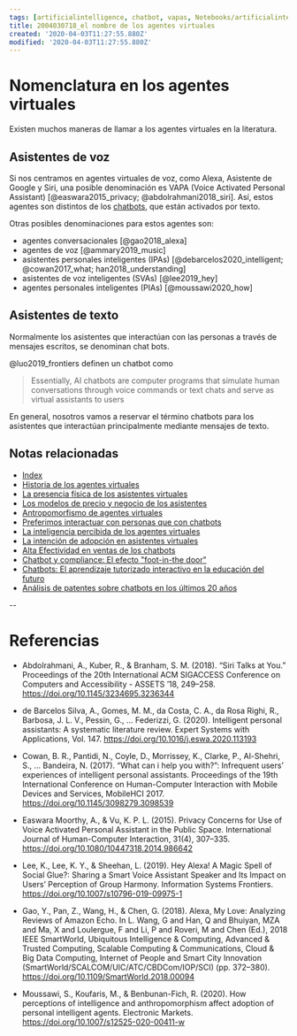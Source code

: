```yaml
---
tags: [artificialintelligence, chatbot, vapas, Notebooks/artificialintelligence, virtualagents, names]
title: 2004030718_el nombre de los agentes virtuales
created: '2020-04-03T11:27:55.880Z'
modified: '2020-04-03T11:27:55.880Z'
---
```


# Nomenclatura en los agentes virtuales

Existen muchos maneras de llamar a los agentes virtuales en la literatura.

## Asistentes de voz

Si nos centramos en agentes virtuales de voz, como Alexa, Asistente de Google y Siri, una posible denominación es VAPA (Voice Activated Personal Assistant) [@easwara2015_privacy; @abdolrahmani2018_siri]. Así, estos agentes son distintos de los [chatbots](2003241127_chatbotsycustomercompliance.md), que están activados por texto.

Otras posibles denominaciones para estos agentes son:

- agentes conversacionales [@gao2018_alexa]
- agentes de voz [@ammary2019_music]
- asistentes personales inteligentes (IPAs) [@debarcelos2020_intelligent; @cowan2017_what; han2018_understanding]
- asistentes de voz inteligentes (SVAs) [@lee2019_hey]
- agentes personales inteligentes (PIAs) [@moussawi2020_how]

## Asistentes de texto

Normalmente los asistentes que interactúan con las personas a través de mensajes escritos, se denominan chat bots.

@luo2019_frontiers definen un chatbot como 

> Essentially, AI chatbots are computer programs that simulate human conversations through voice commands or text chats and serve as virtual assistants to users

En general, nosotros vamos a reservar el término chatbots para los asistentes que interactúan principalmente mediante mensajes de texto.

## Notas relacionadas


- [Index](_2003101705_index.md)
- [Historia de los agentes virtuales](2004030753_historia_agentes_virtuales.md)
- [La presencia física de los asistentes virtuales](2004040921_cuerpo_presencia_fisica_asistentes_virtuales.md)
- [Los modelos de precio y negocio de los asistentes](2004281216_modelos_precios_asistentes_virtuales.md)
- [Antropomorfismo de agentes virtuales](2004060734_antropomorfismo_vapas.md)
- [Preferimos interactuar con personas que con chatbots](2004041604_preferimos_comprar_personas_chatbot.md)
- [La inteligencia percibida de los agentes virtuales](2004060750_inteligencia_percibida_agentes_virtuales.md)
- [La intención de adopción en asistentes virtuales](2004060832_intencion_adopcion_agente_virtual.md)
- [Alta Efectividad en ventas de los chatbots](2004041632_efectividad_chatbots.md)
- [Chatbot y compliance: El efecto "foot-in-the door"](2003241149_chatbots_footinthedoor_y_compliance.md)
- [Chatbots: El aprendizaje tutorizado interactivo en la educación del futuro](2003101700_aprendizaje_interactivo_educacion_futuro.md)
- [Análisis de patentes sobre chatbots en los últimos 20 años](2003250911_analisistextopatentesparachatbots.md)


--
# Referencias

- Abdolrahmani, A., Kuber, R., & Branham, S. M. (2018). “Siri Talks at You.” Proceedings of the 20th International ACM SIGACCESS Conference on Computers and Accessibility - ASSETS ’18, 249–258. https://doi.org/10.1145/3234695.3236344

- de Barcelos Silva, A., Gomes, M. M., da Costa, C. A., da Rosa Righi, R., Barbosa, J. L. V., Pessin, G., … Federizzi, G. (2020). Intelligent personal assistants: A systematic literature review. Expert Systems with Applications, Vol. 147. https://doi.org/10.1016/j.eswa.2020.113193

- Cowan, B. R., Pantidi, N., Coyle, D., Morrissey, K., Clarke, P., Al-Shehri, S., … Bandeira, N. (2017). “What can i help you with?”: Infrequent users’ experiences of intelligent personal assistants. Proceedings of the 19th International Conference on Human-Computer Interaction with Mobile Devices and Services, MobileHCI 2017. https://doi.org/10.1145/3098279.3098539

- Easwara Moorthy, A., & Vu, K. P. L. (2015). Privacy Concerns for Use of Voice Activated Personal Assistant in the Public Space. International Journal of Human-Computer Interaction, 31(4), 307–335. https://doi.org/10.1080/10447318.2014.986642

- Lee, K., Lee, K. Y., & Sheehan, L. (2019). Hey Alexa! A Magic Spell of Social Glue?: Sharing a Smart Voice Assistant Speaker and Its Impact on Users’ Perception of Group Harmony. Information Systems Frontiers. https://doi.org/10.1007/s10796-019-09975-1

- Gao, Y., Pan, Z., Wang, H., & Chen, G. (2018). Alexa, My Love: Analyzing Reviews of Amazon Echo. In L. Wang, G and Han, Q and Bhuiyan, MZA and Ma, X and Loulergue, F and Li, P and Roveri, M and Chen (Ed.), 2018 IEEE SmartWorld, Ubiquitous Intelligence & Computing, Advanced & Trusted Computing, Scalable Computing & Communications, Cloud & Big Data Computing, Internet of People and Smart City Innovation (SmartWorld/SCALCOM/UIC/ATC/CBDCom/IOP/SCI) (pp. 372–380). https://doi.org/10.1109/SmartWorld.2018.00094

- Moussawi, S., Koufaris, M., & Benbunan-Fich, R. (2020). How perceptions of intelligence and anthropomorphism affect adoption of personal intelligent agents. Electronic Markets. https://doi.org/10.1007/s12525-020-00411-w